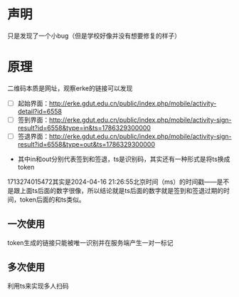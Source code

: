 # 声明
只是发现了一个小bug（但是学校好像并没有想要修复的样子）

# 原理
二维码本质是网址，观察erke的链接可以发现
- [ ] 起始界面：http://erke.gdut.edu.cn/public/index.php/mobile/activity-detail?id=6558
- [ ] 签到界面：http://erke.gdut.edu.cn/public/index.php/mobile/activity-sign-result?id=6558&type=in&ts=1786329300000
- [ ] 签退界面：http://erke.gdut.edu.cn/public/index.php/mobile/activity-sign-result?id=6558&type=out&ts=1786329300000
- 其中in和out分别代表签到和签退，ts是识别码，其实还有一种形式是将ts换成token

1713274015472其实是2024-04-16 21:26:55北京时间（ms）的时间戳——是不是跟上面ts后面的数字很像，所以结论就是ts后面的数字就是签到和签退过期的时间，token后面的和ts类似。
## 一次使用
token生成的链接只能被唯一识别并在服务端产生一对一标记
## 多次使用
利用ts来实现多人扫码

